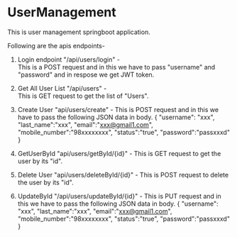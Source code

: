 # UserManagement
This is user management springboot application.

Following are the apis endpoints- 
1. Login endpoint "/api/users/login" -  <br />
   This is a POST request and in this we have to pass "username" and "password" and in respose we get JWT token.  <br />

2. Get All User List "/api/users" -  <br />
   This is GET request to get the list of "Users".  <br />

3. Create User "api/users/create" -
   This is POST request and in this we have to pass the following JSON data in body.
   {
    "username": "xxx",
    "last_name":"xxx",
    "email":"xxx@gmail1.com",
    "mobile_number":"98xxxxxxxx",
    "status":"true",
    "password":"passxxxd"
  }

4. GetUserById "api/users/getById/{id}" -
   This is GET request to get the user by its "id".

5. Delete User "api/users/deleteById/{id}" -
   This is POST request to delete the user by its "id".

6. UpdateById "/api/users/updateById/{id}" -
   This is PUT request and in this we have to pass the following JSON data in body.
   {
    "username": "xxx",
    "last_name":"xxx",
    "email":"xxx@gmail1.com",
    "mobile_number":"98xxxxxxxx",
    "status":"true",
    "password":"passxxxd"
  }
   
